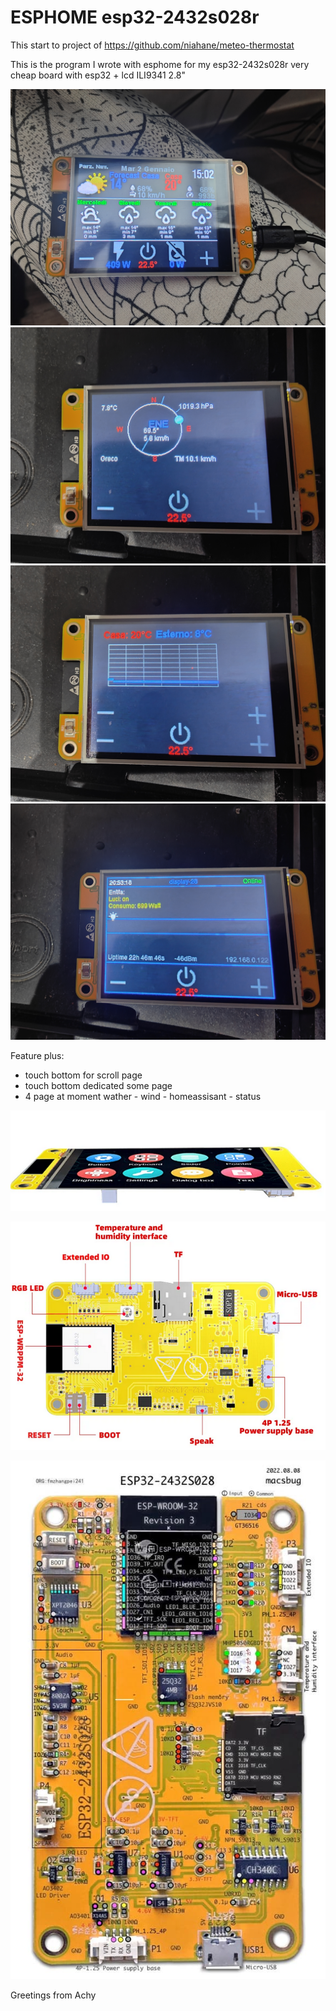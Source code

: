 # ESPHOME esp32-2432s028r 


This start to project of https://github.com/niahane/meteo-thermostat

This is the program I wrote with esphome for my esp32-2432s028r very cheap board with esp32 + lcd ILI9341 2.8"


![foto](https://github.com/1achy/ESPHOME-esp32-2432s028r-LCD/blob/main/readme_img/example.jpg)
![foto](https://github.com/1achy/ESPHOME-esp32-2432s028r-LCD/blob/main/readme_img/vento.jpg)
![foto](https://github.com/1achy/ESPHOME-esp32-2432s028r-LCD/blob/main/readme_img/grafico.jpg)
![foto](https://github.com/1achy/ESPHOME-esp32-2432s028r-LCD/blob/main/readme_img/status.jpg)


Feature plus:

- touch bottom for scroll page
- touch bottom dedicated some page
- 4 page at moment wather - wind - homeassisant - status



![bme280](https://github.com/1achy/ESPHOME-esp32-2432s028r-LCD/blob/main/readme_img/1703943240-Screenshot-2023-12-30-at-14-32-26-733E-Esp-wroom-32-Esp32-For-Arduino-Lvgl-Wifi-28-28inch-Lcd-Tft-Module-With-Touch-Wroom-240-320-.png)


![rclw](https://github.com/1achy/ESPHOME-esp32-2432s028r-LCD/blob/main/readme_img/1703943134-Screenshot-2023-12-30-at-14-31-18-733E-Esp-wroom-32-Esp32-For-Arduino-Lvgl-Wifi-28-28inch-Lcd-Tft-Module-With-Touch-Wroom-240-.png)

![aztouch1](https://github.com/1achy/ESPHOME-esp32-2432s028r-LCD/blob/main/readme_img/1703942900-de997d983c0182a35cf30cceca23220db6154e67.jpeg)



Greetings from Achy
